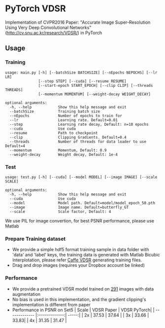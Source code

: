 # PyTorch VDSR
Implementation of CVPR2016 Paper: "Accurate Image Super-Resolution Using 
Very Deep Convolutional Networks"(http://cv.snu.ac.kr/research/VDSR/) in PyTorch

## Usage
### Training
```
usage: main.py [-h] [--batchSize BATCHSIZE] [--nEpochs NEPOCHS] [--lr LR]
               [--step STEP] [--cuda] [--resume RESUME]
               [--start-epoch START_EPOCH] [--clip CLIP] [--threads THREADS]
               [--momentum MOMENTUM] [--weight-decay WEIGHT_DECAY]
               
optional arguments:
  -h, --help            Show this help message and exit
  --batchSize           Training batch size
  --nEpochs             Number of epochs to train for
  --lr                  Learning rate. Default=0.01
  --step                Learning rate decay, Default: n=10 epochs
  --cuda                Use cuda
  --resume              Path to checkpoint
  --clip                Clipping Gradients. Default=0.4
  --threads             Number of threads for data loader to use Default=4
  --momentum            Momentum, Default: 0.9
  --weight-decay        Weight decay, Default: 1e-4
```

### Test
```
usage: test.py [-h] [--cuda] [--model MODEL] [--image IMAGE] [--scale SCALE]
               
optional arguments:
  -h, --help            Show this help message and exit
  --cuda                Use cuda
  --model               Model path. Default=model/model_epoch_50.pth
  --image               Image name. Default=butterfly_GT
  --scale               Scale factor, Default: 4
```
We use PIL for image convertion, for best PSNR performance, please use Matlab

### Prepare Training dataset
  - We provide a simple hdf5 format training sample in data folder with 'data' and 'label' keys, the training data is generated with Matlab Bicubic Interplotation, please refer [Caffe VDSR](https://github.com/huangzehao/caffe-vdsr/tree/master/Train) generating training files.
  - Drag and drop images (requires your Dropbox account be linked)

### Performance
  - We provide a pretrained VDSR model trained on [291](http://cv.snu.ac.kr/research/VDSR/train_data.zip) images with data augmentation
  - No bias is used in this implementation, and the gradient clipping's implementation is different from paper
  - Performance in PSNR on Set5
    | Scale        | VDSR Paper          | VDSR PyTorch|
    | ------------- |:-------------:| -----:|
    | 2x      | 37.53      | 37.64 |
    | 3x     | 33.66      | 33.83|
    | 4x    | 31.35     | 31.47 |
